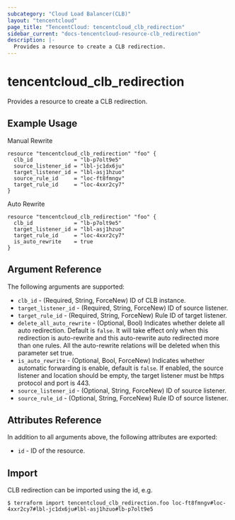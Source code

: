 ```yaml
---
subcategory: "Cloud Load Balancer(CLB)"
layout: "tencentcloud"
page_title: "TencentCloud: tencentcloud_clb_redirection"
sidebar_current: "docs-tencentcloud-resource-clb_redirection"
description: |-
  Provides a resource to create a CLB redirection.
---
```


# tencentcloud_clb_redirection

Provides a resource to create a CLB redirection.

## Example Usage

Manual Rewrite

```hcl
resource "tencentcloud_clb_redirection" "foo" {
  clb_id             = "lb-p7olt9e5"
  source_listener_id = "lbl-jc1dx6ju"
  target_listener_id = "lbl-asj1hzuo"
  source_rule_id     = "loc-ft8fmngv"
  target_rule_id     = "loc-4xxr2cy7"
}
```

Auto Rewrite

```hcl
resource "tencentcloud_clb_redirection" "foo" {
  clb_id             = "lb-p7olt9e5"
  target_listener_id = "lbl-asj1hzuo"
  target_rule_id     = "loc-4xxr2cy7"
  is_auto_rewrite    = true
}
```

## Argument Reference

The following arguments are supported:

* `clb_id` - (Required, String, ForceNew) ID of CLB instance.
* `target_listener_id` - (Required, String, ForceNew) ID of source listener.
* `target_rule_id` - (Required, String, ForceNew) Rule ID of target listener.
* `delete_all_auto_rewrite` - (Optional, Bool) Indicates whether delete all auto redirection. Default is `false`. It will take effect only when this redirection is auto-rewrite and this auto-rewrite auto redirected more than one rules. All the auto-rewrite relations will be deleted when this parameter set true.
* `is_auto_rewrite` - (Optional, Bool, ForceNew) Indicates whether automatic forwarding is enable, default is `false`. If enabled, the source listener and location should be empty, the target listener must be https protocol and port is 443.
* `source_listener_id` - (Optional, String, ForceNew) ID of source listener.
* `source_rule_id` - (Optional, String, ForceNew) Rule ID of source listener.

## Attributes Reference

In addition to all arguments above, the following attributes are exported:

* `id` - ID of the resource.



## Import

CLB redirection can be imported using the id, e.g.

```
$ terraform import tencentcloud_clb_redirection.foo loc-ft8fmngv#loc-4xxr2cy7#lbl-jc1dx6ju#lbl-asj1hzuo#lb-p7olt9e5
```

